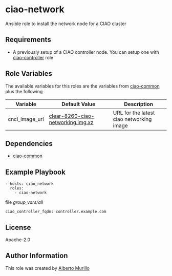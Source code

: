 # ciao-network
Ansible role to install the network node for a CIAO cluster

## Requirements
- A previously setup of a CIAO controller node.
  You can setup one with [ciao-controller](https://github.com/clearlinux/clear-config-management/tree/master/roles/ciao-controller) role

## Role Variables
The available variables for this roles are the variables from [ciao-common](https://github.com/clearlinux/clear-config-management/tree/master/roles/ciao-common) plus the following

Variable  | Default Value | Description
--------  | ------------- | -----------
cnci_image_url | [clear-8260-ciao-networking.img.xz](https://download.clearlinux.org/demos/ciao/clear-8260-ciao-networking.img.xz) | URL for the latest ciao networking image

## Dependencies
* [ciao-common](https://github.com/clearlinux/clear-config-management/tree/master/roles/ciao-common)

## Example Playbook
```
- hosts: ciao_network
  roles:
    - ciao-network
```

file *group_vars/all*
```
ciao_controller_fqdn: controller.example.com
```

## License
Apache-2.0

## Author Information
This role was created by [Alberto Murillo](alberto.murillo.silva@intel.com)
